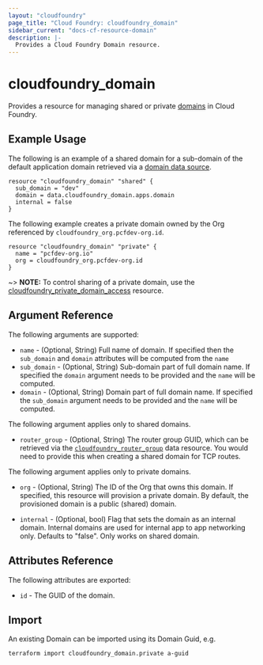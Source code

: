 ```yaml
---
layout: "cloudfoundry"
page_title: "Cloud Foundry: cloudfoundry_domain"
sidebar_current: "docs-cf-resource-domain"
description: |-
  Provides a Cloud Foundry Domain resource.
---
```


# cloudfoundry\_domain

Provides a resource for managing shared or private
[domains](https://docs.cloudfoundry.org/devguide/deploy-apps/routes-domains.html#domains) in Cloud Foundry.

## Example Usage

The following is an example of a shared domain for a sub-domain of the default application domain
retrieved via a [domain data source](/docs/providers/cloudfoundry/d/domain.html).

```hcl
resource "cloudfoundry_domain" "shared" {
  sub_domain = "dev"
  domain = data.cloudfoundry_domain.apps.domain
  internal = false
}
```

The following example creates a private domain owned by the Org referenced by `cloudfoundry_org.pcfdev-org.id`.

```hcl
resource "cloudfoundry_domain" "private" {
  name = "pcfdev-org.io"
  org = cloudfoundry_org.pcfdev-org.id
}
```

~> **NOTE:** To control sharing of a private domain, use the [cloudfoundry_private_domain_access](private_domain_access.html) resource.

## Argument Reference

The following arguments are supported:

* `name` - (Optional, String) Full name of domain. If specified then the `sub_domain` and `domain` attributes will be computed from the `name`
* `sub_domain` - (Optional, String) Sub-domain part of full domain name. If specified the `domain` argument needs to be provided and the `name` will be computed.
* `domain` - (Optional, String) Domain part of full domain name. If specified the `sub_domain` argument needs to be provided and the `name` will be computed.

The following argument applies only to shared domains.

* `router_group` - (Optional, String) The router group GUID, which can be retrieved via the [`cloudfoundry_router_group`](/docs/providers/cloudfoundry/d/stack.html) data resource. You would need to provide this when creating a shared domain for TCP routes.

The following argument applies only to private domains.

* `org` - (Optional, String) The ID of the Org that owns this domain. If specified, this resource will provision a private domain. By default, the provisioned domain is a public (shared) domain.

* `internal` - (Optional, bool) Flag that sets the domain as an internal domain. Internal domains are used for internal app to app networking only. Defaults to "false". Only works on shared domain.

## Attributes Reference

The following attributes are exported:

* `id` - The GUID of the domain.

## Import

An existing Domain can be imported using its Domain Guid, e.g.

```bash
terraform import cloudfoundry_domain.private a-guid
```
